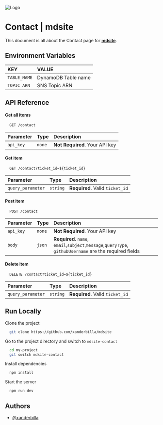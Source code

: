 
![Logo](https://s3.amazonaws.com/aws-mobile-hub-images/aws-amplify-logo.png)


# Contact | mdsite

This document is all about the Contact page for [**mdsite**](https://xanderbilla.com/contact).

## Environment Variables

| KEY | VALUE                    |
| :-------- | :------- |
| `TABLE_NAME` | DynamoDB Table name   | 
| `TOPIC_ARN` | SNS Topic ARN   | 

## API Reference

#### Get all items

```http
  GET /contact
```

| Parameter | Type     | Description                    |
| :-------- | :------- | :----------------------------- |
| `api_key` | `none`   | **Not Required**. Your API key |

#### Get item

```http
  GET /contact?ticket_id=${ticket_id}
```

| Parameter | Type     | Description                    |
| :-------- | :------- | :----------------------------- |
| `query_parameter` | `string`   | **Required**. Valid `ticket_id` |


#### Post item

```http
  POST /contact
```

| Parameter | Type     | Description                    |
| :-------- | :------- | :----------------------------- |
| `api_key` | `none`   | **Not Required**. Your API key |
| `body` | `json`   | **Required**. `name`, `email`,`subject`,`message`,`queryType`, `githubUsername` are the required fields                |

#### Delete item

```http
  DELETE /contact?ticket_id=${ticket_id}
```

| Parameter | Type     | Description                    |
| :-------- | :------- | :----------------------------- |
| `query_parameter` | `string`   | **Required**. Valid `ticket_id` |
## Run Locally

Clone the project

```bash
  git clone https://github.com/xanderbilla/mdsite
```

Go to the project directory and switch to `mdsite-contact`

```bash
  cd my-project
  git switch mdsite-contact
```

Install dependencies

```bash
  npm install
```

Start the server

```bash
  npm run dev
```


## Authors

- [@xanderbilla](https://www.github.com/xanderbilla)

